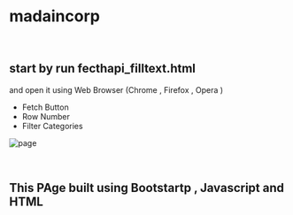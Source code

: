 # madaincorp

</BR>

<h2>start by run  fecthapi_filltext.html</h2> and open it using Web Browser (Chrome , Firefox , Opera )
</br>

<ul>
<li>Fetch Button</li>
<li>Row Number</li>
<li>Filter Categories</li>


</ul>

![page](https://github.com/Bashar-Othman/madaincorp/assets/26125735/8e4f7e09-9cf0-4f29-baae-d1de113c2ca2)


</br>
<h2>This PAge built using  Bootstartp , Javascript and HTML </h2>
